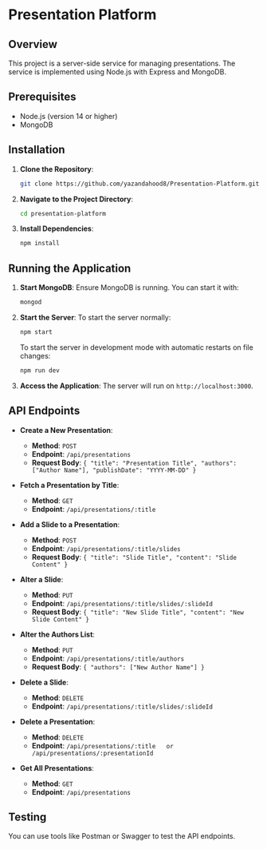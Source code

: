 # Presentation Platform

## Overview
This project is a server-side service for managing presentations. The service is implemented using Node.js with Express and MongoDB.

## Prerequisites
- Node.js (version 14 or higher)
- MongoDB

## Installation
1. **Clone the Repository**:
    ```sh
    git clone https://github.com/yazandahood8/Presentation-Platform.git
    ```
2. **Navigate to the Project Directory**:
    ```sh
    cd presentation-platform
    ```
3. **Install Dependencies**:
    ```sh
    npm install
    ```

## Running the Application
1. **Start MongoDB**:
    Ensure MongoDB is running. You can start it with:
    ```sh
    mongod
    ```
2. **Start the Server**:
    To start the server normally:
    ```sh
    npm start
    ```
    To start the server in development mode with automatic restarts on file changes:
    ```sh
    npm run dev
    ```
3. **Access the Application**:
    The server will run on `http://localhost:3000`.

## API Endpoints
- **Create a New Presentation**:
    - **Method**: `POST`
    - **Endpoint**: `/api/presentations`
    - **Request Body**: `{ "title": "Presentation Title", "authors": ["Author Name"], "publishDate": "YYYY-MM-DD" }`

- **Fetch a Presentation by Title**:
    - **Method**: `GET`
    - **Endpoint**: `/api/presentations/:title`

- **Add a Slide to a Presentation**:
    - **Method**: `POST`
    - **Endpoint**: `/api/presentations/:title/slides`
    - **Request Body**: `{ "title": "Slide Title", "content": "Slide Content" }`

- **Alter a Slide**:
    - **Method**: `PUT`
    - **Endpoint**: `/api/presentations/:title/slides/:slideId`
    - **Request Body**: `{ "title": "New Slide Title", "content": "New Slide Content" }`

- **Alter the Authors List**:
    - **Method**: `PUT`
    - **Endpoint**: `/api/presentations/:title/authors`
    - **Request Body**: `{ "authors": ["New Author Name"] }`

- **Delete a Slide**:
    - **Method**: `DELETE`
    - **Endpoint**: `/api/presentations/:title/slides/:slideId`

- **Delete a Presentation**:
    - **Method**: `DELETE`
    - **Endpoint**: `/api/presentations/:title   or  /api/presentations/:presentationId`

- **Get All Presentations**:
    - **Method**: `GET`
    - **Endpoint**: `/api/presentations`

## Testing
You can use tools like Postman or Swagger to test the API endpoints.

